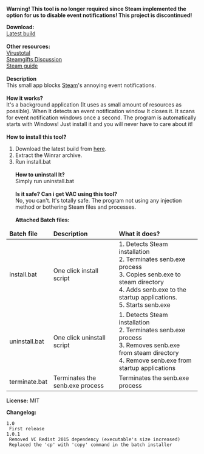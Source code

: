 <b>Warning! This tool is no longer required since Steam implemented the option for us to disable event notifications! This project is discontinued!</b>


<b>Download:</b><br>
<a href="https://github.com/nandee95/Steam_Event_Notification_Blocker/releases/download/1.0.1/SENB.zip">Latest build</a><br><br>
<b>Other resources:</b><br>
<a href="https://virustotal.com/en/url/2256e7d03e96b6e0b73ae6071eb7f40d3537ebba8596743294d4255bf180e146/analysis/1471527104/">Virustotal</a><br>
<a href="https://www.steamgifts.com/discussion/LomSD/">Steamgifts Discussion</a><br>
<a href="http://steamcommunity.com/sharedfiles/filedetails/?id=741797149">Steam guide</a><br>
<br>
<b>Description</b><br>
This small app blocks <a href="http://steamcommunity.com">Steam</a>'s annoying event notifications.
<br><br>
<b>How it works?</b><br>
It's a background application (It uses as small amount of resources as possible). When It detects an event notification window It closes it. It scans for event notification windows once a second. The program is automatically starts with Windows! Just install it and you will never have to care about it!
<br><br>
<b>How to install this tool?</b><br>
1. Download the latest build from <a href="https://github.com/nandee95/Steam_Event_Notification_Blocker/raw/master/Build/SENB.rar">here</a>.<br>
2. Extract the Winrar archive.<br>
3. Run install.bat
<br><br>
<b>How to uninstall It?</b><br>
Simply run uninstall.bat
<br><br>
<b>Is it safe? Can i get VAC using this tool?</b><br>
No, you can't. It's totally safe. The program not using any injection method or bothering Steam files and processes.
<br><br>
<b>Attached Batch files:</b>
<table>
<thead><tr><td><b>Batch file</b></td><td><b>Description</b></td><td><b>What it does?</b></td></tr></thead>
<tr><td>install.bat</td><td>One click install script</td><td>1. Detects Steam installation<br>2. Terminates senb.exe process<br>3. Copies senb.exe to steam directory<br>4. Adds senb.exe to the startup applications.<br>5. Starts senb.exe</td></tr>
<tr><td>uninstall.bat</td><td>One click uninstall script</td><td>1. Detects Steam installation<br>2. Terminates senb.exe process<br>3. Removes senb.exe from steam directory<br>4. Remove senb.exe from startup applications</td></tr>
<tr><td>terminate.bat</td><td>Terminates the senb.exe process</td><td>Terminates the senb.exe process</td></tr>
</table>

<b>License:</b> MIT

<b>Changelog:</b>
```
1.0
 First release
1.0.1
 Removed VC Redist 2015 dependency (executable's size increased)
 Replaced the 'cp' with 'copy' command in the batch installer
```
